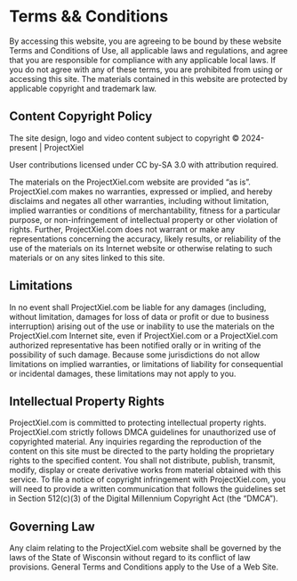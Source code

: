 
# Terms && Conditions

By accessing this website, you are agreeing to be bound by these website Terms and Conditions of Use, all applicable laws and regulations, and agree that you are responsible for compliance with any applicable local laws. If you do not agree with any of these terms, you are prohibited from using or accessing this site. The materials contained in this website are protected by applicable copyright and trademark law.

## Content Copyright Policy

The site design, logo and video content subject to copyright © 2024-present | ProjectXiel

User contributions licensed under CC by-SA 3.0 with attribution required.

The materials on the ProjectXiel.com website are provided “as is”. ProjectXiel.com makes no warranties, expressed or implied, and hereby disclaims and negates all other warranties, including without limitation, implied warranties or conditions of merchantability, fitness for a particular purpose, or non-infringement of intellectual property or other violation of rights. Further, ProjectXiel.com does not warrant or make any representations concerning the accuracy, likely results, or reliability of the use of the materials on its Internet website or otherwise relating to such materials or on any sites linked to this site.

## Limitations

In no event shall ProjectXiel.com be liable for any damages (including, without limitation, damages for loss of data or profit or due to business interruption) arising out of the use or inability to use the materials on the ProjectXiel.com Internet site, even if ProjectXiel.com or a ProjectXiel.com authorized representative has been notified orally or in writing of the possibility of such damage. Because some jurisdictions do not allow limitations on implied warranties, or limitations of liability for consequential or incidental damages, these limitations may not apply to you.

## Intellectual Property Rights

ProjectXiel.com is committed to protecting intellectual property rights. ProjectXiel.com strictly follows DMCA guidelines for unauthorized use of copyrighted material. Any inquiries regarding the reproduction of the content on this site must be directed to the party holding the proprietary rights to the specified content. You shall not distribute, publish, transmit, modify, display or create derivative works from material obtained with this service. To file a notice of copyright infringement with ProjectXiel.com, you will need to provide a written communication that follows the guidelines set in Section 512(c)(3) of the Digital Millennium Copyright Act (the “DMCA”).

## Governing Law

Any claim relating to the ProjectXiel.com website shall be governed by the laws of the State of Wisconsin without regard to its conflict of law provisions. General Terms and Conditions apply to the Use of a Web Site.
